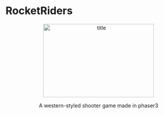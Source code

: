 # RocketRiders
<p align="center">
  <img src="https://github.com/maybe-william/RocketRiders/blob/master/website/src/assets/gamePhotos/titlescreen.png?raw=true"   alt="title" width="300" height="200">
</p>
<p align="center">A western-styled shooter game made in phaser3</p>
